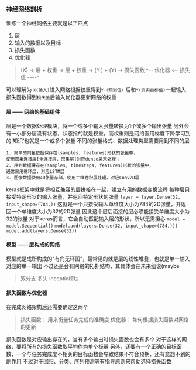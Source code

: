 ### 神经网络剖析
训练一个神经网络主要就是以下四点
1. 层
2. 输入的数据以及目标
3. 损失函数
4. 优化器
>    (X) -> 层 + 权重 -> 层 + 权重 -> (Y·) + (Y) -> 损失函数
                            ^--  优化器  <-- 损失值 ----^

可以理解为 `X(输入)`进入网络根据权重得到`Y·（预测值）`后和`Y(真实目标值)`一起输入损失函数得到`损失值`后输入优化器更新网络的权重
#### 层 —— 网络的基础组件
层是一个数据处理模块，将一个或多个输入张量转换为1个或多个输出张量
另外会有一小部分层没有状态，状态指的就是权重，而权重则是网络医用梯度下降学习到的‘知识’也就是一个或多个张量
不同的张量格式、数据处理类型需要用到不同的层
    
    1. 简单的向量数据保存在(samples, features)形状的张量中，
    使用密集连接层[全连接层、密集层]对应dense类来处理；
    2. 序列数据保存在(samples, timesteps, features)形状的张量中，
    通常采用循环层，对应LSTM层
    3. 图像数据使用4D张量存储，使用二维卷积层处理，对应Conv2D层

keras框架中就是将相互兼容的层拼接在一起，建立有用的数据变换流程
每种层只接受特定形状的输入张量，并返回特定形状的张量
`layer = layer.Dense(32, input_shape=(784,))`
这就是一个只接受输入单维度大小为784的2D张量，并返回一个单维度大小为32的2D张量
因此这个层后面接的层必须能接受单维度大小为32的张量
对于keras而言，它会自动匹配输入层的形状，所以无需担心
`model = model.Sequential()`
`model.add(layers.Dense(32, input_shape=(784,)))`
`model.add(layers.Dense(32))`
#### 模型 —— 层构成的网络
模型就是成所构成的“有向无环图”，最常见的就是层的线性堆叠，也就是单一输入对应的单一输出
不过还是会有网络的拓扑结构，其具体会在未来细说(maybe
>双分支
多头
Inceptio模块
#### 损失函数与优化器
在完成网络架构后还需要确定这两个
>损失函数： 用来衡量任务完成的准确度
>优化器：   如何根据损失函数对网络的更新

损失函数是对应输出存在的，当有多个输出时损失函数也会有多个
对于这样的网络，要将所有的损失函数取平均作为单个标量
另外，还要有一个正确的目标函数，一个与任务完成度不相关的目标函数会导致结果不符合预期、还有意想不到的副作用
不过对于回归、分类、序列预测等有指导原则来帮助选择损失函数